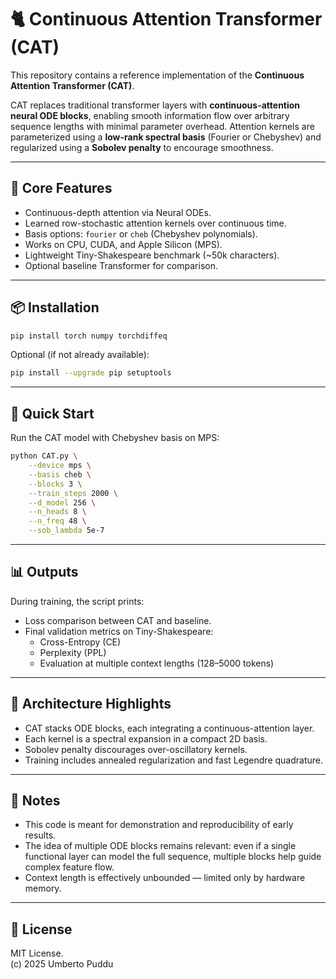 # 🐈 Continuous Attention Transformer (CAT)

This repository contains a reference implementation of the **Continuous Attention Transformer (CAT)**.

CAT replaces traditional transformer layers with **continuous-attention neural ODE blocks**, enabling smooth information flow over arbitrary sequence lengths with minimal parameter overhead. Attention kernels are parameterized using a **low-rank spectral basis** (Fourier or Chebyshev) and regularized using a **Sobolev penalty** to encourage smoothness.

---

## 🔬 Core Features

- Continuous-depth attention via Neural ODEs.
- Learned row-stochastic attention kernels over continuous time.
- Basis options: `fourier` or `cheb` (Chebyshev polynomials).
- Works on CPU, CUDA, and Apple Silicon (MPS).
- Lightweight Tiny-Shakespeare benchmark (~50k characters).
- Optional baseline Transformer for comparison.

---

## 📦 Installation

```bash
pip install torch numpy torchdiffeq
```

Optional (if not already available):
```bash
pip install --upgrade pip setuptools
```

---

## 🚀 Quick Start

Run the CAT model with Chebyshev basis on MPS:

```bash
python CAT.py \
    --device mps \
    --basis cheb \
    --blocks 3 \
    --train_steps 2000 \
    --d_model 256 \
    --n_heads 8 \
    --n_freq 48 \
    --sob_lambda 5e-7
```

---

## 📊 Outputs

During training, the script prints:
- Loss comparison between CAT and baseline.
- Final validation metrics on Tiny-Shakespeare:
  - Cross-Entropy (CE)
  - Perplexity (PPL)
  - Evaluation at multiple context lengths (128–5000 tokens)

---

## 🧠 Architecture Highlights

- CAT stacks ODE blocks, each integrating a continuous-attention layer.
- Each kernel is a spectral expansion in a compact 2D basis.
- Sobolev penalty discourages over-oscillatory kernels.
- Training includes annealed regularization and fast Legendre quadrature.

---

## 📄 Notes

- This code is meant for demonstration and reproducibility of early results.
- The idea of multiple ODE blocks remains relevant: even if a single functional layer can model the full sequence, multiple blocks help guide complex feature flow.
- Context length is effectively unbounded — limited only by hardware memory.

---

## 🔗 License

MIT License.  
(c) 2025 Umberto Puddu
